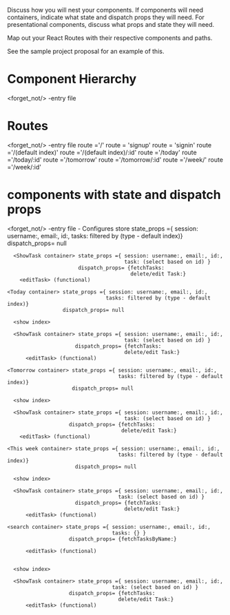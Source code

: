 Discuss how you will nest your components. If components will need containers, indicate what state and dispatch props they will need. For presentational components, discuss what props and state they will need.

Map out your React Routes with their respective components and paths.

See the sample project proposal for an example of this.

# Component Hierarchy
<forget_not/>  -entry file
  <App />  
    <Auth Form Container>
      <sing up>
      <sing in>
    <List container>
      <ShowTask container>
        <showTask>
          <notes>
        <editTask>
    <Today container>
      <show index>
      <ShowTask container>
        <showTask>
          <notes>
        <editTask>
    <Tomorrow container>
      <show index>
      <ShowTask container>
        <showTask>
          <notes>
        <editTask>
    <Week container>
      <show index>
      <ShowTask container>
        <showTask>
          <notes>
        <editTask>
    <search container>
      <show index>
      <ShowTask container>
          <showTask>
            <notes>
          <editTask>

# Routes
  <forget_not/>  -entry file
    <App />  route ='/'
      <AuthFormContainer> route = 'signup'
      <AuthFormContainer> route = 'signin'
      <List container> route ='/(default index)'
        <ShowTask container> route ='/(default index)/:id'
      <Today container> route ='/today'
        <ShowTask container> route ='/today/:id'
      <Tomorrow container> route ='/tomorrow'
        <ShowTask container> route ='/tomorrow/:id'
      <This week container> route ='/week/'
        <ShowTask container> route ='/week/:id'


# components with state and dispatch props

<forget_not/>  -entry file
  <App />  - Configures store
    <Auth Form Container>
      <sing up>
      <sing in>
    <List container> state_props ={ session: username:, email:, id:,
                                    tasks: filtered by (type - default index)}
                   dispatch_props= null

      <ShowTask container> state_props ={ session: username:, email:, id:,
                                          task: (select based on id) }
                           dispatch_props= {fetchTasks:
                                            delete/edit Task:}
        <editTask> (functional)

    <Today container> state_props ={ session: username:, email:, id:,
                                    tasks: filtered by (type - default index)}
                      dispatch_props= null

      <show index>

      <ShowTask container> state_props ={ session: username:, email:, id:,
                                          task: (select based on id) }
                          dispatch_props= {fetchTasks:
                                          delete/edit Task:}
          <editTask> (functional)

    <Tomorrow container> state_props ={ session: username:, email:, id:,
                                        tasks: filtered by (type - default index)}
                         dispatch_props= null

      <show index>

      <ShowTask container> state_props ={ session: username:, email:, id:,
                                          task: (select based on id) }
                        dispatch_props= {fetchTasks:
                                         delete/edit Task:}
        <editTask> (functional)

    <This week container> state_props ={ session: username:, email:, id:,
                                        tasks: filtered by (type - default index)}
                          dispatch_props= null

      <show index>

      <ShowTask container> state_props ={ session: username:, email:, id:,
                                        task: (select based on id) }
                          dispatch_props= {fetchTasks:
                                          delete/edit Task:}
          <editTask> (functional)

    <search container> state_props ={ session: username:, email:, id:,
                                      tasks: {} }
                        dispatch_props= {fetchTasksByName:}

          <editTask> (functional)


      <show index>

      <ShowTask container> state_props ={ session: username:, email:, id:,
                                      task: (select based on id) }
                        dispatch_props= {fetchTasks:
                                        delete/edit Task:}
          <editTask> (functional)
